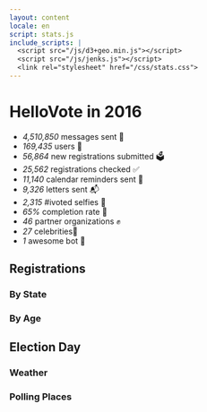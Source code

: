 ```yaml
---
layout: content
locale: en
script: stats.js
include_scripts: |
  <script src="/js/d3+geo.min.js"></script>
  <script src="/js/jenks.js"></script>
  <link rel="stylesheet" href="/css/stats.css">
---
```


# HelloVote in 2016
* _4,510,850_ messages sent 📲
* _169,435_ users 🙋
* _56,864_ new registrations submitted 🗳
* _25,562_ registrations checked ✅
* _11,140_ calendar reminders sent 📆
* _9,326_ letters sent 📬
* _2,315_ #ivoted selfies 📸
* _65%_ completion rate 🎉
* _46_ partner organizations ✊
* _27_ celebrities💃
* _1_ awesome bot 🤖

## Registrations

<div class="d3 map" id="states">
  <h3>By State</h3>
</div>

<div class="d3 chart" id="ages">
  <h3>By Age</h3>
</div>

## Election Day

<div class="d3 pie push-right" id="weather">
  <h3>Weather</h3>
</div>

<div class="d3 pie push-down" id="polling_places">
  <h3>Polling Places</h3>
</div>
